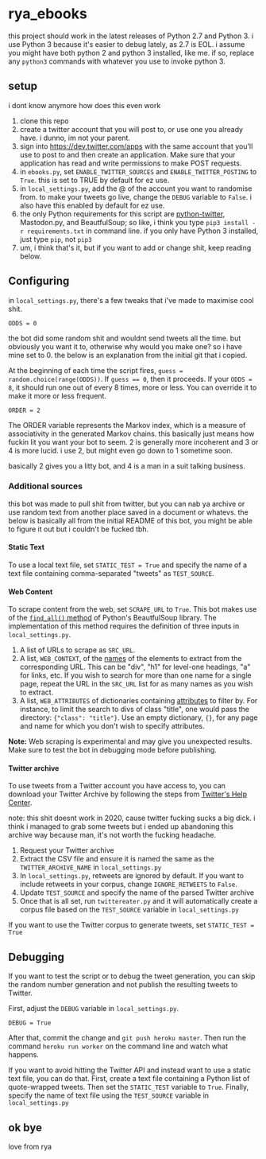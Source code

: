 # rya_ebooks

this project should work in the latest releases of Python 2.7 and Python 3. i use Python 3 because it's easier to debug lately, as 2.7 is EOL.
i assume you might have both python 2 and python 3 installed, like me. if so, replace any `python3` commands with whatever you use to invoke python 3.

## setup

i dont know anymore
how does this even work

1. clone this repo
2. create a twitter account that you will post to, or use one you already have. i dunno, im not your parent.
3. sign into https://dev.twitter.com/apps with the same account that you'll use to post to and then create an application. Make sure that your application has read and write permissions to make POST requests.
4. in `ebooks.py`, set `ENABLE_TWITTER_SOURCES` and `ENABLE_TWITTER_POSTING` to `True`. this is set to TRUE by default for ez use.
5. in `local_settings.py`, add the @ of the account you want to randomise from. to make your tweets go live, change the `DEBUG` variable to `False`. i also have this enabled by default for ez use.
6. the only Python requirements for this script are [python-twitter](https://github.com/bear/python-twitter), Mastodon.py, and BeautfulSoup; so like, i think you type `pip3 install -r requirements.txt` in command line. if you only have Python 3 installed, just type `pip`, not `pip3`
7. um, i think that's it, but if you want to add or change shit, keep reading below.

## Configuring

in `local_settings.py`, there's a few tweaks that i've made to maximise cool shit.

```
ODDS = 0
```

the bot did some random shit and wouldnt send tweets all the time. but obviously you want it to, otherwise why would you make one? so i have mine set to 0. the below is an explanation from the initial git that i copied.

At the beginning of each time the script fires, `guess = random.choice(range(ODDS))`. If `guess == 0`, then it proceeds. If your `ODDS = 8`, it should run one out of every 8 times, more or less. You can override it to make it more or less frequent.

```
ORDER = 2
```

The ORDER variable represents the Markov index, which is a measure of associativity in the generated Markov chains. this basically just means how fuckin lit you want your bot to seem.
2 is generally more incoherent and 3 or 4 is more lucid.
i use 2, but might even go down to 1 sometime soon.

basically 2 gives you a litty bot, and 4 is a man in a suit talking business.

### Additional sources

this bot was made to pull shit from twitter, but you can nab ya archive or use random text from another place saved in a document or whatevs.
the below is basically all from the initial README of this bot, you might be able to figure it out but i couldn't be fucked tbh.

#### Static Text
To use a local text file, set `STATIC_TEST = True` and specify the name of a text file containing comma-separated "tweets" as `TEST_SOURCE`.

#### Web Content
To scrape content from the web, set `SCRAPE_URL` to `True`. This bot makes use of the [`find_all()` method](https://www.crummy.com/software/BeautifulSoup/bs4/doc/#find-all) of Python's BeautfulSoup library. The implementation of this method requires the definition of three inputs in `local_settings.py`.

1. A list of URLs to scrape as `SRC_URL`.
2. A list, `WEB_CONTEXT`, of the [names](https://www.crummy.com/software/BeautifulSoup/bs4/doc/#id11) of the elements to extract from the corresponding URL. This can be "div", "h1" for level-one headings, "a" for links, etc. If you wish to search for more than one name for a single page, repeat the URL in the `SRC_URL` list for as many names as you wish to extract.
3. A list, `WEB_ATTRIBUTES` of dictionaries containing [attributes](https://www.crummy.com/software/BeautifulSoup/bs4/doc/#attrs) to filter by. For instance, to limit the search to divs of class "title", one would pass the directory: `{"class": "title"}`. Use an empty dictionary, `{}`, for any page and name for which you don't wish to specify attributes.

__Note:__ Web scraping is experimental and may give you unexpected results. Make sure to test the bot in debugging mode before publishing.

#### Twitter archive
To use tweets from a Twitter account you have access to, you can download your Twitter Archive by following the steps from [Twitter's Help Center](https://help.twitter.com/en/managing-your-account/how-to-download-your-twitter-archive).

note: this shit doesnt work in 2020, cause twitter fucking sucks a big dick. i think i managed to grab some tweets but i ended up abandoning this archive way because man, it's not worth the fucking headache.

1. Request your Twitter archive
2. Extract the CSV file and ensure it is named the same as the `TWITTER_ARCHIVE_NAME` in `local_settings.py`
3. In `local_settings.py`, retweets are ignored by default. If you want to include retweets in your corpus, change `IGNORE_RETWEETS` to `False`.
4. Update `TEST_SOURCE` and specify the name of the parsed Twitter archive
5. Once that is all set, run `twittereater.py` and it will automatically create a corpus file based on the `TEST_SOURCE` variable in `local_settings.py`

If you want to use the Twitter corpus to generate tweets, set `STATIC_TEST = True`


## Debugging

If you want to test the script or to debug the tweet generation, you can skip the random number generation and not publish the resulting tweets to Twitter.

First, adjust the `DEBUG` variable in `local_settings.py`.

```
DEBUG = True
```

After that, commit the change and `git push heroku master`. Then run the command `heroku run worker` on the command line and watch what happens.

If you want to avoid hitting the Twitter API and instead want to use a static text file, you can do that. First, create a text file containing a Python list of quote-wrapped tweets. Then set the `STATIC_TEST` variable to `True`. Finally, specify the name of text file using the `TEST_SOURCE` variable in `local_settings.py`

## ok bye

love from rya
